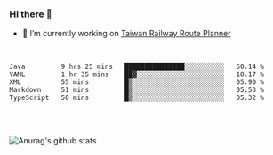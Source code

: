 ### Hi there 👋

- 🔭 I’m currently working on [Taiwan Railway Route Planner](https://github.com/Taiwan-Railway-Route-Planner)

<br/>

<!--START_SECTION:waka-->
```text
Java         9 hrs 25 mins   ███████████████░░░░░░░░░░   60.14 % 
YAML         1 hr 35 mins    ██▓░░░░░░░░░░░░░░░░░░░░░░   10.17 % 
XML          55 mins         █▒░░░░░░░░░░░░░░░░░░░░░░░   05.90 % 
Markdown     51 mins         █▒░░░░░░░░░░░░░░░░░░░░░░░   05.53 % 
TypeScript   50 mins         █▒░░░░░░░░░░░░░░░░░░░░░░░   05.32 % 
```
<!--END_SECTION:waka-->

<br/>
<br/>

![Anurag's github stats](https://github-readme-stats.vercel.app/api?username=DepickereSven&show_icons=true&theme=tokyonight)



<!--
**DepickereSven/DepickereSven** is a ✨ _special_ ✨ repository because its `README.md` (this file) appears on your GitHub profile.

Here are some ideas to get you started:

- 🔭 I’m currently working on ...
- 🌱 I’m currently learning ...
- 👯 I’m looking to collaborate on ...
- 🤔 I’m looking for help with ...
- 💬 Ask me about ...
- 📫 How to reach me: ...
- 😄 Pronouns: ...
- ⚡ Fun fact: ...
-->

